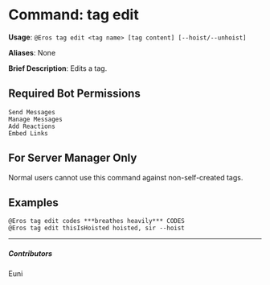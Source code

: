 # Command: tag edit


**Usage**: `@Eros tag edit <tag name> [tag content] [--hoist/--unhoist]`

**Aliases**: None

**Brief Description**: Edits a tag.



## Required Bot Permissions

```
Send Messages
Manage Messages
Add Reactions
Embed Links
```

## For Server Manager Only


Normal users cannot use this command against non-self-created tags.

## Examples

```
@Eros tag edit codes ***breathes heavily*** CODES
@Eros tag edit thisIsHoisted hoisted, sir --hoist
```


---

##### Contributors


Euni
